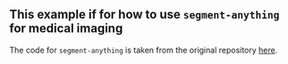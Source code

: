 ## This example if for how to use `segment-anything` for medical imaging

The code for `segment-anything` is taken from the original repository [here](https://github.com/facebookresearch/segment-anything/tree/main).